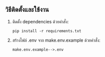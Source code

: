 ## วิธีติดตั้งและใช้งาน

1. ติดตั้ง dependencies ด้วยคำสั่ง:
   ```
   pip install -r requirements.txt 
   ```

2. สร้างไฟล์ .env จาก make.env.example ด้วยคำสั่ง:
   ```
   make.env.example-->.env
   ```